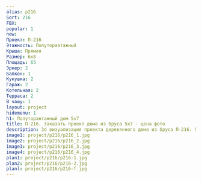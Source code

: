 ```yaml
---
alias: p216
Sort: 216
FBX: 
popular: 1
new: 
Проект: П-216
Этажность: Полутораэтажный
Крыша: Прямая
Размер: 6х8
Площадь: 65
Эркер: 2
Балкон: 1
Кукушка: 2
Гараж: 2
Котельная: 2
Терраса: 2
В чашу: 1
layout: project
hidemenu: 1
h1: Полуторажтажный дом 5х7
title: П-216. Заказать проект дома из бруса 5х7 - цена фото
description: 3d визуализация проекта деревянного дома из бруса П-216. Площадь 65 м2, размер 5х7. Вы можете внести любые изменения в проект.
image1: project/p216/p216_1.jpg
image2: project/p216/p216_2.jpg
image3: project/p216/p216_3.jpg
image4: project/p216/p216_4.jpg
plan1: project/p216/p216-1.jpg
plan2: project/p216/p216-2.jpg
planl: project/p216/p216-f.jpg
---
```

